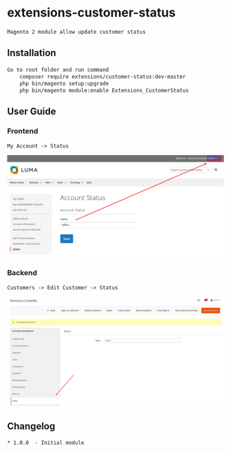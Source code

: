 # extensions-customer-status
    Magento 2 module allow update customer status 

## Installation
    Go to root folder and run command
        composer require extensions/customer-status:dev-master
        php bin/magento setup:upgrade
        php bin/magento module:enable Extensions_CustomerStatus

## User Guide
### Frontend
    My Account -> Status
![Frontend](images/frontend.png)

### Backend
    Customers -> Edit Customer -> Status
![Backend](images/backend.png)

## Changelog
    * 1.0.0  - Initial module
